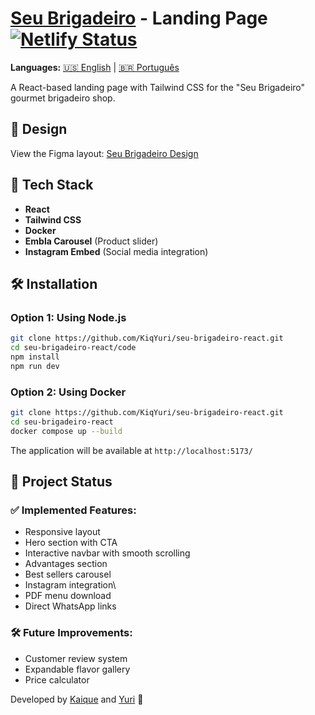 # [Seu Brigadeiro](https://seubrigadeiro.netlify.app/) - Landing Page [![Netlify Status](https://api.netlify.com/api/v1/badges/c10d8740-8f78-444d-8f94-f7b93ac882bc/deploy-status)](https://app.netlify.com/sites/seubrigadeiro/deploys)
**Languages:** [🇺🇸 English](README.md) | [🇧🇷 Português](README.pt.md)

A React-based landing page with Tailwind CSS for the "Seu Brigadeiro" gourmet brigadeiro shop.

## 🎨 Design
View the Figma layout:
[Seu Brigadeiro Design](https://www.figma.com/design/w9FovYebnB7eVH5AITDC1b/Seu-Brigadeiro?node-id=0-1&t=wxG6MAly7Pyctev6-1)

## 🚀 Tech Stack
- **React**
- **Tailwind CSS**
- **Docker**
- **Embla Carousel** (Product slider)
- **Instagram Embed** (Social media integration)

## 🛠️ Installation

### Option 1: Using Node.js
```bash
git clone https://github.com/KiqYuri/seu-brigadeiro-react.git
cd seu-brigadeiro-react/code
npm install
npm run dev
```

### Option 2: Using Docker
```bash
git clone https://github.com/KiqYuri/seu-brigadeiro-react.git
cd seu-brigadeiro-react
docker compose up --build
```

The application will be available at `http://localhost:5173/`

📌 Project Status
-----------------

### ✅ Implemented Features:
-   Responsive layout
-   Hero section with CTA
-   Interactive navbar with smooth scrolling
-   Advantages section
-   Best sellers carousel
-   Instagram integration\
-   PDF menu download
-   Direct WhatsApp links

### 🛠️ Future Improvements:
-   Customer review system
-   Expandable flavor gallery
-   Price calculator

Developed by [Kaique](https://github.com/kiqf) and [Yuri](https://github.com/yurikoster1) 💜